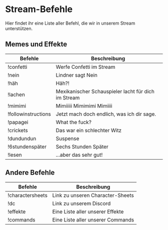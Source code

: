 # Stream-Befehle

Hier findet ihr eine Liste aller Befehl, die wir in unserem Stream unterstützen.

## Memes und Effekte
| Befehle | Beschreibung | 
| ----------- | ----------- | 
| !confetti  | Werfe Confetti im Stream | 
| !nein | Lindner sagt Nein | 
| !häh | Häh?! | 
| !lachen | Mexikanischer Schauspieler lacht für dich im Stream | 
| !mimimi | Mimiiiii Mimimimi Mimiiii | 
| !followinstructions | Jetzt mach doch endlich, was ich dir sage. | 
| !papagei | What the fuck? | 
| !crickets | Das war ein schlechter Witz | 
| !dundundun | Suspense | 
| !6stundenspäter | Sechs Stunden Später | 
| !lesen | ...aber das sehr gut! | 

## Andere Befehle
| Befehle | Beschreibung | 
| ----------- | ----------- | 
| !charactersheets  | Link zu unseren Character-Sheets |  
| !dc  | Link zu unserem Discord | 
| !effekte  | Eine Liste aller unserer Effekte | 
| !commands  | Eine Liste aller unserer Commands | 
